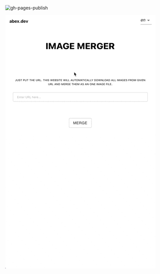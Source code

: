 ![gh-pages-publish](https://github.com/ja-sonyun/react-image-merge-from-url/actions/workflows/publish_gh_pages.yml/badge.svg)


![link](https://github.com/Ja-sonYun/react-image-merge-from-url/blob/master/sample.gif?raw=true)
